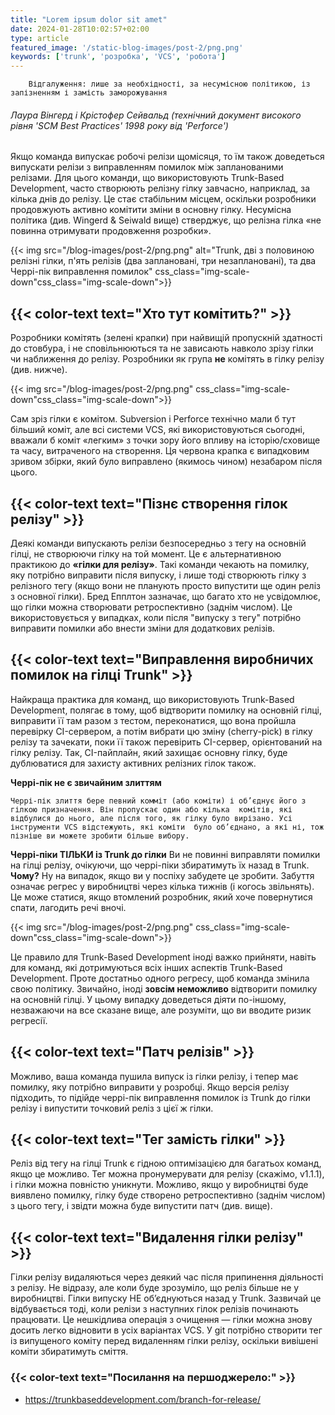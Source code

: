 ```yaml
---
title: "Lorem ipsum dolor sit amet"
date: 2024-01-28T10:02:57+02:00
type: article
featured_image: '/static-blog-images/post-2/png.png'
keywords: ['trunk', 'розробка', 'VCS', 'робота']
---
```

        Відгалуження: лише за необхідності, за несумісною політикою, із запізненням і замість заморожування
###### Лаура Вінгерд і Крістофер Сейвальд (технічний документ високого рівня 'SCM Best Practices' 1998 року від 'Perforce')

Якщо команда випускає робочі релізи щомісяця, то їм також доведеться випускати релізи з виправленням помилок між 
запланованими релізами.  Для цього команди, що використовують Trunk-Based Development, часто створюють релізну гілку завчасно, наприклад, за кілька днів до релізу. Це стає стабільним місцем, оскільки розробники продовжують активно 
комітити зміни в основну гілку. Несумісна політика (див. Wingerd & Seiwald вище) стверджує, що релізна гілка
«не повинна отримувати продовження розробки».

{{< img src="/blog-images/post-2/png.png" alt="Trunk, дві з половиною релізні гілки, п'ять релізів (два заплановані, три незаплановані), та два Черрі-пік виправлення помилок" css_class="img-scale-down"css_class="img-scale-down">}}

## {{< color-text text="Хто тут комітить?" >}}
Розробники комітять (зелені крапки) при найвищій пропускній здатності до стовбура, і не сповільнюються та не зависають 
навколо зрізу гілки чи наближення до релізу. Розробники як група **не** комітять в гілку релізу (див. нижче).

{{< img src="/blog-images/post-2/png.png" css_class="img-scale-down"css_class="img-scale-down">}}

Сам зріз гілки є комітом. Subversion і Perforce технічно мали б тут більший коміт, але всі системи VCS, які 
використовуються сьогодні, вважали б коміт «легким» з точки зору його впливу на історію/сховище та часу, витраченого на 
створення. Ця червона крапка є випадковим зривом збірки, який було виправлено (якимось чином) незабаром після цього.

## {{< color-text text="Пізнє створення гілок релізу" >}}
Деякі команди випускають релізи безпосередньо з тегу на основній гілці, не створюючи гілку на той момент. Це є альтернативною практикою до **«гілки для релізу»**. Такі команди чекають на помилку, яку потрібно виправити після випуску, і лише тоді створюють гілку з релізного тегу (якщо вони не планують просто випустити ще один реліз з основної гілки). Бред Епплтон зазначає, що багато хто не усвідомлює, що гілки можна створювати ретроспективно (заднім числом). Це використовується у випадках, коли після "випуску з тегу" потрібно виправити помилки або внести зміни для додаткових релізів.

## {{< color-text text="Виправлення виробничих помилок на гілці Trunk" >}}
Найкраща практика для команд, що використовують Trunk-Based Development, полягає в тому, щоб відтворити помилку на основній гілці, виправити її там разом з тестом, переконатися, що вона пройшла перевірку CI-сервером, а потім вибрати цю зміну (cherry-pick) в гілку релізу та зачекати, поки її також перевірить CI-сервер, орієнтований на гілку релізу. Так, CI-пайплайн, який захищає основну гілку, буде дублюватися для захисту активних релізних гілок також.

**Черрі-пік не є звичайним злиттям**

`Черрі-пік злиття бере певний комміт (або коміти) і об’єднує його з гілкою призначення. Він пропускає один або кілька 
комітів, які відбулися до нього, але після того, як гілку було вирізано. Усі інструменти VCS відстежують, які коміти 
було об’єднано, а які ні, тож пізніше ви можете зробити більше вибору.`

**Черрі-піки ТІЛЬКИ із Trunk до гілки**
Ви не повинні виправляти помилки на гілці релізу, очікуючи, що черрі-піки збиратимуть їх назад в Trunk.
**Чому?**
Ну на випадок, якщо ви у поспіху забудете це зробити. Забуття означає регрес у виробництві через кілька тижнів (і когось
звільнять). Це може статися, якщо втомлений розробник, який хоче повернутися спати, лагодить речі вночі.

{{< img src="/blog-images/post-2/png.png" css_class="img-scale-down"css_class="img-scale-down">}}

Це правило для Trunk-Based Development іноді важко прийняти, навіть для команд, які дотримуються всіх інших аспектів Trunk-Based Development. Проте достатньо одного регресу, щоб команда змінила свою політику. Звичайно, іноді **зовсім неможливо** відтворити помилку на основній гілці. У цьому випадку доведеться діяти по-іншому, незважаючи на все сказане вище, але розуміти, що ви вводите ризик регресії.

## {{< color-text text="Патч релізів" >}}
Можливо, ваша команда пушила випуск із гілки релізу, і тепер має помилку, яку потрібно виправити у розробці.
Якщо версія релізу підходить, то підійде черрі-пік виправлення помилок із Trunk до гілки релізу і випустити точковий реліз з цієї ж гілки.

## {{< color-text text="Тег замість гілки" >}}
Реліз від тегу на гілці Trunk є гідною оптимізацією для багатьох команд, якщо це можливо. Тег можна пронумерувати для релізу 
(скажімо, v1.1.1), і гілки можна повністю уникнути. Можливо, якщо у виробництві буде виявлено помилку, гілку буде створено ретроспективно (заднім числом) з цього тегу, і звідти можна буде випустити патч (див. вище).

## {{< color-text text="Видалення гілки релізу" >}}
Гілки релізу видаляються через деякий час після припинення діяльності з релізу. Не відразу, але коли буде зрозуміло, що 
реліз більше не у виробництві. Гілки випуску НЕ об’єднуються назад у Trunk. Зазвичай це відбувається тоді, коли релізи з
наступних гілок релізів починають працювати. Це нешкідлива операція з очищення — гілки можна знову досить легко 
відновити в усіх варіантах VCS. У git потрібно створити тег із випущеного коміту перед видаленням гілки релізу, оскільки
вивішені коміти збиратимуть сміття.

### {{< color-text text="Посилання на першоджерело:" >}}
* https://trunkbaseddevelopment.com/branch-for-release/
